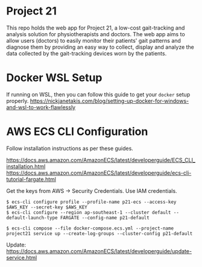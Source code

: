 # Project 21

This repo holds the web app for Project 21, a low-cost gait-tracking and analysis solution for physiotherapists and doctors.
The web app aims to allow users (doctors) to easily monitor their patients' gait patterns and diagnose them by providing an easy way to
collect, display and analyze the data collected by the gait-tracking devices worn by the patients.


# Docker WSL Setup

If running on WSL, then you can follow this guide to get your `docker` setup properly.
https://nickjanetakis.com/blog/setting-up-docker-for-windows-and-wsl-to-work-flawlessly


# AWS ECS CLI Configuration 
Follow installation instructions as per these guides.

https://docs.aws.amazon.com/AmazonECS/latest/developerguide/ECS_CLI_installation.html
https://docs.aws.amazon.com/AmazonECS/latest/developerguide/ecs-cli-tutorial-fargate.html

Get the keys from AWS -> Security Credentials. Use IAM credentials.
```
$ ecs-cli configure profile --profile-name p21-ecs --access-key $AWS_KEY --secret-key $AWS_KEY
$ ecs-cli configure --region ap-southeast-1 --cluster default --default-launch-type FARGATE --config-name p21-default
```

```
$ ecs-cli compose --file docker-compose.ecs.yml --project-name project21 service up --create-log-groups --cluster-config p21-default
```

Update: https://docs.aws.amazon.com/AmazonECS/latest/developerguide/update-service.html
